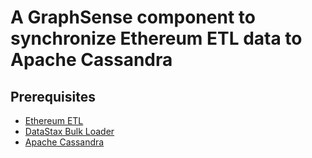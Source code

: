 # A GraphSense component to synchronize Ethereum ETL data to Apache Cassandra

## Prerequisites

- [Ethereum ETL][ethereum-etl]
- [DataStax Bulk Loader][dsbulk]
- [Apache Cassandra][apache-cassandra]


[ethereum-etl]: https://github.com/blockchain-etl/ethereum-etl
[dsbulk]: https://github.com/datastax/dsbulk
[apache-cassandra]: http://cassandra.apache.org/download
